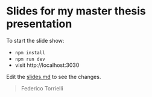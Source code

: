 # Slides for my master thesis presentation

To start the slide show:

- `npm install`
- `npm run dev`
- visit http://localhost:3030

Edit the [slides.md](./slides.md) to see the changes.

> Federico Torrielli